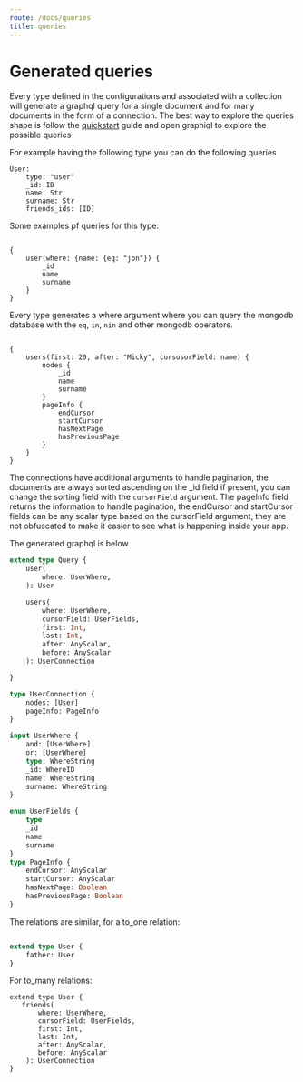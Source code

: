 ```yaml
---
route: /docs/queries
title: queries
---
```


# Generated queries

Every type defined in the configurations and associated with a collection will generate a graphql query for a single document and for many documents in the form of a connection.
The best way to explore the queries shape is follow the [quickstart](../README.md) guide and open graphiql to explore the possible queries

For example having the following type you can do the following queries
```
User:
    type: "user"
    _id: ID
    name: Str
    surname: Str
    friends_ids: [ID]
```

Some examples pf queries for this type:
```gql

{
    user(where: {name: {eq: "jon"}) {
        _id
        name
        surname
    }
}
```
Every type generates a where argument where you can query the mongodb database with the `eq`, `in`, `nin` and other mongodb operators.
```gql

{
    users(first: 20, after: "Micky", cursosorField: name) {
        nodes {
            _id
            name
            surname
        }
        pageInfo {
            endCursor
            startCursor
            hasNextPage
            hasPreviousPage
        }
    }
}
```
The connections have additional arguments to handle pagination, the documents are always sorted ascending on the _id field if present, you can change the sorting field with the `cursorField` argument.
The pageInfo field returns the information to handle pagination, the endCursor and startCursor fields can be any scalar type based on the cursorField argument, they are not obfuscated to make it easier to see what is happening inside your app.

The generated graphql is below.
```graphql
extend type Query {
    user(
        where: UserWhere,
    ): User

    users(
        where: UserWhere, 
        cursorField: UserFields, 
        first: Int, 
        last: Int, 
        after: AnyScalar, 
        before: AnyScalar
    ): UserConnection

}

type UserConnection {
    nodes: [User]
    pageInfo: PageInfo
}

input UserWhere { 
    and: [UserWhere]
    or: [UserWhere]
    type: WhereString
    _id: WhereID
    name: WhereString
    surname: WhereString
}

enum UserFields {
    type
    _id
    name
    surname
}
type PageInfo {
    endCursor: AnyScalar
    startCursor: AnyScalar
    hasNextPage: Boolean
    hasPreviousPage: Boolean
}
```

The relations are similar, for a to_one relation:
```graphql

extend type User {
    father: User
}
```
For to_many relations:
```gql
extend type User {
   friends(
       where: UserWhere, 
       cursorField: UserFields, 
       first: Int, 
       last: Int, 
       after: AnyScalar, 
       before: AnyScalar
    ): UserConnection
}
```
